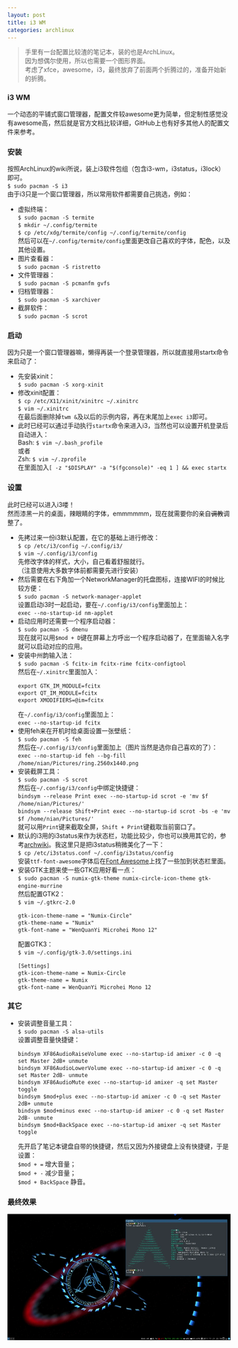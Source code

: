 ```yaml
---
layout: post
title: i3 WM
categories: archlinux
---
```


> 手里有一台配置比较渣的笔记本，装的也是ArchLinux。  
> 因为想偶尔使用，所以也需要一个图形界面。  
> 考虑了xfce，awesome，i3，最终放弃了前面两个折腾过的，准备开始新的折腾。  

<!-- more -->

### i3 WM
一个动态的平铺式窗口管理器，配置文件较awesome更为简单，但定制性感觉没有awesome高，然后就是官方文档比较详细，GitHub上也有好多其他人的配置文件来参考。

### 安装
按照ArchLinux的wiki所说，装上i3软件包组（包含i3-wm，i3status，i3lock）即可。  
`$ sudo pacman -S i3`  
由于i3只是一个窗口管理器，所以常用软件都需要自己挑选，例如：  
* 虚拟终端：  
  `$ sudo pacman -S termite`  
  `$ mkdir ~/.config/termite`  
  `$ cp /etc/xdg/termite/config ~/.config/termite/config`  
  然后可以在`~/.config/termite/config`里面更改自己喜欢的字体，配色，以及其他设置。  
* 图片查看器：  
  `$ sudo pacman -S ristretto`
* 文件管理器：  
  `$ sudo pacman -S pcmanfm gvfs`
* 归档管理器：  
  `$ sudo pacman -S xarchiver`
* 截屏软件：  
  `$ sudo pacman -S scrot`

### 启动
因为只是一个窗口管理器嘛，懒得再装一个登录管理器，所以就直接用startx命令来启动了：  
* 先安装xinit：  
  `$ sudo pacman -S xorg-xinit`  
* 修改xinit配置：  
  `$ cp /etc/X11/xinit/xinitrc ~/.xinitrc`  
  `$ vim ~/.xinitrc`  
  在最后面删除掉`twm &`及以后的示例内容，再在末尾加上`exec i3`即可。  
* 此时已经可以通过手动执行`startx`命令来进入i3，当然也可以设置开机登录后自动进入：  
  Bash: `$ vim ~/.bash_profile`  
  或者  
  Zsh: `$ vim ~/.zprofile`  
  在里面加入`[ -z "$DISPLAY" -a "$(fgconsole)" -eq 1 ] && exec startx`  

### 设置
此时已经可以进入i3喽！  
然而漆黑一片的桌面，辣眼睛的字体，emmmmmm，现在就需要你的亲自~~调教~~调整了。  

* 先拷过来一份i3默认配置，在它的基础上进行修改：  
  `$ cp /etc/i3/config ~/.config/i3/`  
  `$ vim ~/.config/i3/config`  
  先修改字体的样式，大小，自己看着舒服就行。  
  （注意使用大多数字体前都需要先进行安装）  
* 然后需要在右下角加一个NetworkManager的托盘图标，连接WIFI的时候比较方便：  
  `$ sudo pacman -S network-manager-applet`  
  设置启动i3时一起启动，要在`~/.config/i3/config`里面加上：  
  `exec --no-startup-id nm-applet`  
* 启动应用时还需要一个程序启动器：  
  `$ sudo pacman -S dmenu`  
  现在就可以用`$mod + D`键在屏幕上方呼出一个程序启动器了，在里面输入名字就可以启动对应的应用。  
* 安装中州韵输入法：  
  `$ sudo pacman -S fcitx-im fcitx-rime fcitx-configtool`  
  然后在`~/.xinitrc`里面加入：
  ```
  export GTK_IM_MODULE=fcitx
  export QT_IM_MODULE=fcitx
  export XMODIFIERS=@im=fcitx
  ```
  在`~/.config/i3/config`里面加上：  
  `exec --no-startup-id fcitx`  
* 使用feh来在开机时给桌面设置一张壁纸：  
  `$ sudo pacman -S feh`  
  然后在`~/.config/i3/config`里面加上（图片当然是选你自己喜欢的了）：  
  `exec --no-startup-id feh --bg-fill /home/nian/Pictures/ring.2560x1440.png`  
* 安装截屏工具：  
  `$ sudo pacman -S scrot`  
  然后在`~/.config/i3/config`中绑定快捷键：  
  `bindsym --release Print exec --no-startup-id scrot -e 'mv $f /home/nian/Pictures/'`  
  `bindsym --release Shift+Print exec --no-startup-id scrot -bs -e 'mv $f /home/nian/Pictures/'`  
  就可以用`Print`键来截取全屏，`Shift + Print`键截取当前窗口了。  
* 默认的i3用的i3status来作为状态栏，功能比较少，你也可以换用其它的，参考[archwiki](https://wiki.archlinux.org/index.php/I3_(%E7%AE%80%E4%BD%93%E4%B8%AD%E6%96%87)#i3bar.E5.8F.AF.E9.80.89.E6.96.B9.E6.A1.88)。我这里只是把i3status稍微美化了一下：  
  `$ cp /etc/i3status.conf ~/.config/i3status/config`  
  安装`ttf-font-awesome`字体后在[Font Awesome](http://fortawesome.github.io/Font-Awesome/cheatsheet/)上找了一些加到状态栏里面。  
* 安装GTK主题来使一些GTK应用好看一点：  
  `$ sudo pacman -S numix-gtk-theme numix-circle-icon-theme gtk-engine-murrine`  
  然后配置GTK2：  
  `$ vim ~/.gtkrc-2.0`  
  ```
  gtk-icon-theme-name = "Numix-Circle"
  gtk-theme-name = "Numix"
  gtk-font-name = "WenQuanYi Microhei Mono 12"
  ```
  配置GTK3：  
  `$ vim ~/.config/gtk-3.0/settings.ini`  
  ```
  [Settings]
  gtk-icon-theme-name = Numix-Circle
  gtk-theme-name = Numix
  gtk-font-name = WenQuanYi Microhei Mono 12
  ```

### 其它
* 安装调整音量工具：  
  `$ sudo pacman -S alsa-utils`  
  设置调整音量快捷键：  
  ```
  bindsym XF86AudioRaiseVolume exec --no-startup-id amixer -c 0 -q set Master 2dB+ unmute
  bindsym XF86AudioLowerVolume exec --no-startup-id amixer -c 0 -q set Master 2dB- unmute
  bindsym XF86AudioMute exec --no-startup-id amixer -q set Master toggle
  bindsym $mod+plus exec --no-startup-id amixer -c 0 -q set Master 2dB+ unmute
  bindsym $mod+minus exec --no-startup-id amixer -c 0 -q set Master 2dB- unmute
  bindsym $mod+BackSpace exec --no-startup-id amixer -q set Master toggle
  ```
  先开启了笔记本键盘自带的快捷键，然后又因为外接键盘上没有快捷键，于是设置：  
  `$mod + =` 增大音量；  
  `$mod + -` 减少音量；  
  `$mod + BackSpace` 静音。  

### 最终效果
![arch-i3](/public/image/arch-i3.webp)
